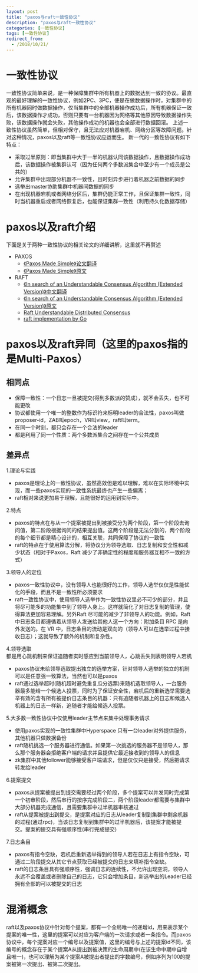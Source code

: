 ```yaml
---
layout: post
title: "paxos与raft一致性协议"
description: "paxos与raft一致性协议"
categories: [一致性协议]
tags: [一致性协议]
redirect_from:
  - /2018/10/21/
---
```


# 一致性协议
一致性协议简单来说，是一种保障集群中所有机器上的数据达到一致的协议。最直观的最好理解的一致性协议，例如2PC、3PC，便是在做数据操作时，对集群中的所有机器同时做数据操作，仅当集群中的全部机器操作成功后，所有机器保证一致后，该数据操作才成功，否则只要有一台机器因为网络等其他原因导致数据操作失败，该数据操作就会失败，其他操作成功的机器也会全部进行数据回滚。
上述一致性协议虽然简单，但相对保守，且无法应对机器宕机、网络分区等故障问题。针对这种情况，paxos以及raft等一致性协议应运而生。
新一代的一致性协议有如下特点：
- 采取过半原则：即当集群中大于一半的机器认同该数据操作，且数据操作成功后，该数据操作被集群认可（因为任何两个多数派集合中至少有一个成员是公共的）
- 允许集群中出现部分机器不一致性，且时刻异步进行着机器之前数据的同步
- 选举出master协助集群中机器间数据的同步
- 在出现机器宕机或者网络分区后，集群仍能正常工作，且保证集群一致性，同时当机器重启或者网络恢复后，也能保证集群一致性（利用持久化数据存储）

# paxos以及raft介绍
下面是关于两种一致性协议的相关论文的详细讲解，这里就不再赘述
- PAXOS
    - [《Paxos Made Simple》论文翻译](https://www.jianshu.com/p/6d01a8d2df9f)
    - [《Paxos Made Simple》原文](/assets/pdf/paxos-simple1.pdf)
- RAFT
    - [《In search of an Understandable Consensus Algorithm (Extended Version)》中文翻译](http://www.infoq.com/cn/articles/raft-paper)
    - [《In search of an Understandable Consensus Algorithm (Extended Version)》原文](/assets/pdf/raft.pdf)
    - [Raft Understandable Distributed Consensus](http://thesecretlivesofdata.com/raft/)
    - [raft implementation by Go](https://github.com/coreos/etcd/tree/master/raft#usage)
    

# paxos以及raft异同（这里的paxos指的是Multi-Paxos）

## 相同点
- 保障一致性：一个日志一旦被提交(得到多数派的赞成），就不会丢失，也不可能更改
- 协议都使用一个唯一的整数作为标识符来标明leader的合法性，paxos叫做proposer-id，ZAB叫epoch，VR叫view，raft叫term。
- 在同一个时刻，都只会存在一个合法的leader
- 都是利用了同一个性质：两个多数派集合之间存在一个公共成员

## 差异点
1.理论与实践  
- paxos是理论上的一致性协议，虽然高效但是难以理解，难以在实际环境中实现，而一些paxos实现的一致性系统最终也产生一些偏离；
- raft相对来说更加易于理解，且能很好的运用到实际中。

2.特点
- paxos的特点在与从一个提案被提出到被接受分为两个阶段，第一个阶段去询问值，第二阶段根据询问的结果提出值。这两个阶段是无法分割的，两个阶段的每个细节都是精心设计的，相互关联，共同保障了协议的一致性
- raft的特点在于使用算法分解，将协议分为领导选取、日志复制和安全性和减少状态（相对于Paxos，Raft 减少了非确定性的程度和服务器互相不一致的方式）

3.领导人的定位
- paxos一致性协议中，没有领导人也能很好的工作，领导人选举仅仅是性能优化的手段，而且不是一致性所必须要求
- raft一致性协议中，使用领导人选举作为一致性协议里必不可少的部分，并且将尽可能多的功能集中到了领导人身上。这样就简化了对日志复制的管理，使得算法更加容易理解。另外Raft 尽可能的减少了非领导人的功能。例如，Raft 中日志条目都遵循着从领导人发送给其他人这一个方向：附加条目 RPC 是向外发送的。在 VR 中，日志条目的流动是双向的（领导人可以在选举过程中接收日志）；这就导致了额外的机制和复杂性。

4.领导选取  
都是用心跳机制来保证追随者实时感应到当前领导人，心跳丢失则表明领导人宕机  
- paxos协议未给领导选取提出独立的选举方案，针对领导人选举的独立的机制可以是任意强一致算法，当然也可以是paxos
- raft通过选举超时(随机超时避免重复瓜分选票)来随机选取领导人，一台服务器最多能给一个候选人投票，同时为了保证安全性，宕机后的重新选举需要选举有效的含有所有被提价日志条目的机器：只有追随者机器上的日志和候选人机器上的日志一样新，追随者才能给候选人投票。

5.大多数一致性协议中仅使用leader主节点来集中处理事务请求
- 使用paxos实现的一致性集群中Hyperspace 只有一台leader对外提供服务，其他机器只做数据备份
- raft随机挑选一个服务器进行通信。如果第一次挑选的服务器不是领导人，那么那个服务器会拒绝客户端的请求并且提供它最近接收到的领导人的信息
- zk集群中其他follower能够接受客户端请求，但是仅仅只是接受，然后把请求转发给leader

6.提案提交
- paxos从提案被提出到提交需要经过两个阶段，多个提案可以并发同时完成第一个初审阶段，然后串行的按序完成阶段二，两个阶段leader都需要与集群中大部分机器完成通信，且需要集群中过半机器审核通过
- raft从提案被提出到提交，是提案对应的日志从leader复制到集群中剩余机器的过程(通过rpc)，当该日志复制到集群中的过半机器后，该提案才能被提交。提案的提交具有强顺序性(串行完成提交)


7.日志条目
- paxos有指令空缺，宕机后重新选举得到的领导人若在日志上有指令空缺，可通过二阶段提交从其它节点获取已经被提交的日志来填补指令空缺。
- raft的日志条目具有强顺序性，强调日志的连续性，不允许出现空洞，领导人永远不会覆盖或者删除自己的日志，它只会增加条目，新选举出的Leader已经拥有全部的可以被提交的日志

# 混淆概念

raft以及paxos协议中针对每个提案，都有一个全局唯一的递增id，用来表示某个提案的唯一性，这里的提案可以对应为客户端的一次请求或者一条指令。而paxos协议中，每个提案对应一个编号以及提案值，这里的编号与上述的提案id不同，该编号的概念存在于某个提案A从提出到被决策的生命周期中(在该生命中期中自增且唯一)，也可以理解为某个提案A被提出者提出的字数编号，例如序列为100的提案被第一次提出、被第二次提出。



